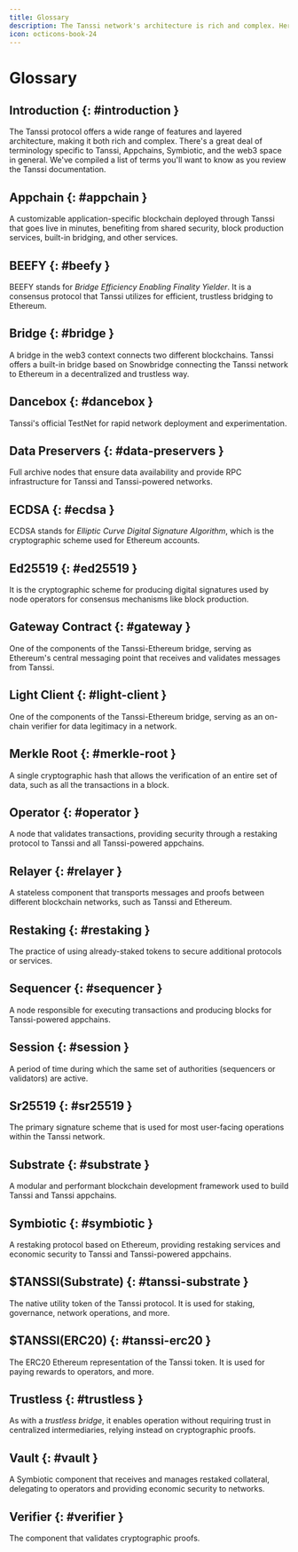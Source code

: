 ```yaml
---
title: Glossary
description: The Tanssi network's architecture is rich and complex. Here's a technical glossary for understanding Tanssi, including key terms, concepts, and definitions.
icon: octicons-book-24
---
```


# Glossary

## Introduction {: #introduction }

The Tanssi protocol offers a wide range of features and layered architecture, making it both rich and complex. There's a great deal of terminology specific to Tanssi, Appchains, Symbiotic, and the web3 space in general. We've compiled a list of terms you'll want to know as you review the Tanssi documentation.

## Appchain {: #appchain }

A customizable application-specific blockchain deployed through Tanssi that goes live in minutes, benefiting from shared security, block production services, built-in bridging, and other services.

## BEEFY {: #beefy }

BEEFY stands for _Bridge Efficiency Enabling Finality Yielder_. It is a consensus protocol that Tanssi utilizes for efficient, trustless bridging to Ethereum.

## Bridge {: #bridge }

A bridge in the web3 context connects two different blockchains. Tanssi offers a built-in bridge based on Snowbridge connecting the Tanssi network to Ethereum in a decentralized and trustless way.

## Dancebox {: #dancebox }

Tanssi's official TestNet for rapid network deployment and experimentation.

## Data Preservers {: #data-preservers }

Full archive nodes that ensure data availability and provide RPC infrastructure for Tanssi and Tanssi-powered networks.

## ECDSA {: #ecdsa }

ECDSA stands for _Elliptic Curve Digital Signature Algorithm_, which is the cryptographic scheme used for Ethereum accounts.

## Ed25519 {: #ed25519 }

It is the cryptographic scheme for producing digital signatures used by node operators for consensus mechanisms like block production.

## Gateway Contract {: #gateway }

One of the components of the Tanssi-Ethereum bridge, serving as Ethereum's central messaging point that receives and validates messages from Tanssi.

## Light Client {: #light-client }

One of the components of the Tanssi-Ethereum bridge, serving as an on-chain verifier for data legitimacy in a network.

## Merkle Root {: #merkle-root }

A single cryptographic hash that allows the verification of an entire set of data, such as all the transactions in a block.

## Operator {: #operator }

A node that validates transactions, providing security through a restaking protocol to Tanssi and all Tanssi-powered appchains.

## Relayer {: #relayer }

A stateless component that transports messages and proofs between different blockchain networks, such as Tanssi and Ethereum.

## Restaking {: #restaking }

The practice of using already-staked tokens to secure additional protocols or services.

## Sequencer {: #sequencer }

A node responsible for executing transactions and producing blocks for Tanssi-powered appchains.

## Session {: #session }

A period of time during which the same set of authorities (sequencers or validators) are active.

## Sr25519 {: #sr25519 }

The primary signature scheme that is used for most user-facing operations within the Tanssi network.

## Substrate {: #substrate }

A modular and performant blockchain development framework used to build Tanssi and Tanssi appchains.

## Symbiotic {: #symbiotic }

A restaking protocol based on Ethereum, providing restaking services and economic security to Tanssi and Tanssi-powered appchains.

## $TANSSI(Substrate) {: #tanssi-substrate }

The native utility token of the Tanssi protocol. It is used for staking, governance, network operations, and more.

## $TANSSI(ERC20) {: #tanssi-erc20 }

The ERC20 Ethereum representation of the Tanssi token. It is used for paying rewards to operators, and more.

## Trustless {: #trustless }
 
As with a _trustless bridge_, it enables operation without requiring trust in centralized intermediaries, relying instead on cryptographic proofs.

## Vault {: #vault }

A Symbiotic component that receives and manages restaked collateral, delegating to operators and providing economic security to networks.

## Verifier {: #verifier }

The component that validates cryptographic proofs.

